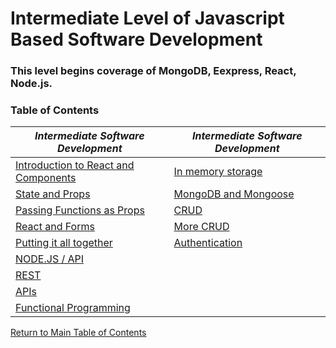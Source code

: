 # Intermediate Level of Javascript Based Software Development

### This level begins coverage of MongoDB, Eexpress, React, Node.js.

### Table of Contents

   _Intermediate Software Development_ |   _Intermediate Software Development_
------------ | -------------
[Introduction to React and Components](https://github.com/TraceDugar/reading-notes/blob/main/301/notes/class1.md) | [In memory storage](https://github.com/TraceDugar/reading-notes/blob/main/301/notes/class10.md)
[State and Props](https://github.com/TraceDugar/reading-notes/blob/main/301/notes/Class2.md) | [MongoDB and Mongoose](https://github.com/TraceDugar/reading-notes/blob/main/301/notes/class11.md) 
[Passing Functions as Props](https://github.com/TraceDugar/reading-notes/blob/main/301/notes/class3.md) | [CRUD](https://github.com/TraceDugar/reading-notes/blob/main/301/notes/class12.md)
[React and Forms](https://github.com/TraceDugar/reading-notes/blob/main/301/notes/class4.md) | [More CRUD](https://github.com/TraceDugar/reading-notes/blob/main/301/notes/class13.md)
[Putting it all together](https://github.com/TraceDugar/reading-notes/blob/main/301/notes/Class5.md) | [Authentication](https://github.com/TraceDugar/reading-notes/blob/main/301/notes/Class14.md)
[NODE.JS / API](https://github.com/TraceDugar/reading-notes/blob/main/301/notes/class6.md) | []()
[REST](https://github.com/TraceDugar/reading-notes/blob/main/301/notes/class7.md) | []()
[APIs](https://github.com/TraceDugar/reading-notes/blob/main/301/notes/class8.md) | []()
[Functional Programming](https://github.com/TraceDugar/reading-notes/blob/main/301/notes/Class9.md) | []()



[Return to Main Table of Contents](https://github.com/TraceDugar/reading-notes)
